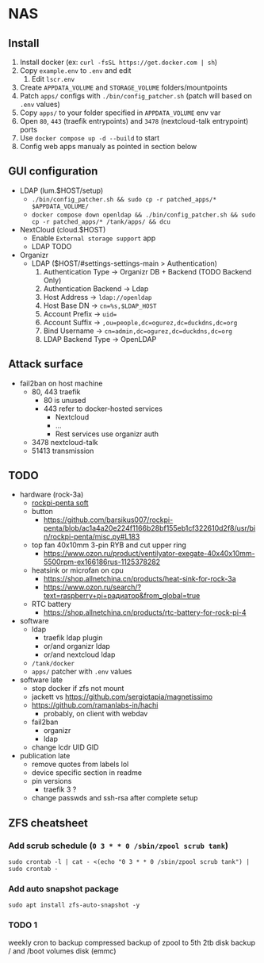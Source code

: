 # NAS

## Install

1. Install docker (ex: `curl -fsSL https://get.docker.com | sh`)
2. Copy `example.env` to `.env` and edit
   1. Edit `lscr.env`
3. Create `APPDATA_VOLUME` and `STORAGE_VOLUME` folders/mountpoints
4. Patch `apps/` configs with `./bin/config_patcher.sh` (patch will based on `.env` values)
5. Copy `apps/` to your folder specified in `APPDATA_VOLUME` env var
6. Open `80`, `443` (traefik entrypoints) and `3478` (nextcloud-talk entrypoint) ports
7. Use `docker compose up -d --build` to start
8. Config web apps manualy as pointed in section below

## GUI configuration

- LDAP (lum.$HOST/setup)
  - `./bin/config_patcher.sh && sudo cp -r patched_apps/* $APPDATA_VOLUME/`
  - `docker compose down openldap && ./bin/config_patcher.sh && sudo cp -r patched_apps/* /tank/apps/ && dcu`
- NextCloud (cloud.$HOST)
  - Enable `External storage support` app
  - LDAP TODO
- Organizr
  - LDAP ($HOST/#settings-settings-main > Authentication)
    1. Authentication Type -> Organizr DB + Backend (TODO Backend Only)
    2. Authentication Backend -> Ldap
    3. Host Address -> `ldap://openldap`
    4. Host Base DN -> `cn=%s,$LDAP_HOST`
    5. Account Prefix -> `uid=`
    6. Account Suffix -> `,ou=people,dc=ogurez,dc=duckdns,dc=org`
    7. Bind Username -> `cn=admin,dc=ogurez,dc=duckdns,dc=org`
    8. LDAP Backend Type -> OpenLDAP

## Attack surface

- fail2ban on host machine
  - 80, 443 traefik
    - 80 is unused
    - 443 refer to docker-hosted services
      - Nextcloud
      - ...
      - Rest services use organizr auth
  - 3478 nextcloud-talk
  - 51413 transmission

## TODO

- hardware (rock-3a)
  - [rockpi-penta soft](https://github.com/barsikus007/rockpi-penta)
  - button
    - <https://github.com/barsikus007/rockpi-penta/blob/ac1a4a20e224f1166b28bf155eb1cf322610d2f8/usr/bin/rockpi-penta/misc.py#L183>
  - top fan 40x10mm 3-pin RYB and cut upper ring
    - <https://www.ozon.ru/product/ventilyator-exegate-40x40x10mm-5500rpm-ex166186rus-1125378282>
  - heatsink or microfan on cpu
    - <https://shop.allnetchina.cn/products/heat-sink-for-rock-3a>
    - <https://www.ozon.ru/search/?text=raspberry+pi+радиатор&from_global=true>
  - RTC battery
    - <https://shop.allnetchina.cn/products/rtc-battery-for-rock-pi-4>
- software
  - ldap
    - traefik ldap plugin
    - or/and organizr ldap
    - or/and nextcloud ldap
  - `/tank/docker`
  - `apps/` patcher with `.env` values
- software late
  - stop docker if zfs not mount
  - jackett vs <https://github.com/sergiotapia/magnetissimo>
  - <https://github.com/ramanlabs-in/hachi>
    - probably, on client with webdav
  - fail2ban
    - organizr
    - ldap
  - change lcdr UID GID
- publication late
  - remove quotes from labels lol
  - device specific section in readme
  - pin versions
    - traefik 3 ?
  - change passwds and ssh-rsa after complete setup

## ZFS cheatsheet

### Add scrub schedule (`0 3 * * 0 /sbin/zpool scrub tank`)

`sudo crontab -l | cat - <(echo "0 3 * * 0 /sbin/zpool scrub tank") | sudo crontab -`

### Add auto snapshot package

`sudo apt install zfs-auto-snapshot -y`

### TODO 1

weekly cron to backup compressed backup of zpool to 5th 2tb disk
backup / and /boot volumes disk (emmc)
